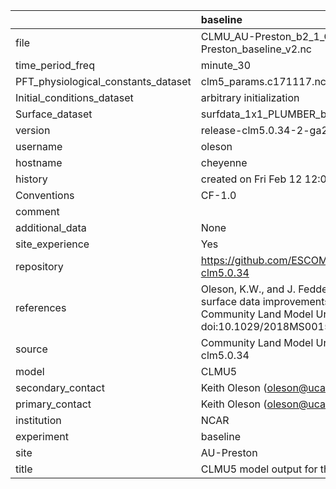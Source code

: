 |                                     | baseline                                                                                                                                                                                |
|:------------------------------------|:----------------------------------------------------------------------------------------------------------------------------------------------------------------------------------------|
| file                                | CLMU_AU-Preston_b2_1_CLMU5_AU-Preston_baseline_v2.nc                                                                                                                                    |
| time_period_freq                    | minute_30                                                                                                                                                                               |
| PFT_physiological_constants_dataset | clm5_params.c171117.nc                                                                                                                                                                  |
| Initial_conditions_dataset          | arbitrary initialization                                                                                                                                                                |
| Surface_dataset                     | surfdata_1x1_PLUMBER_baseline_simyr2000_c200722.nc                                                                                                                                      |
| version                             | release-clm5.0.34-2-ga2989b04                                                                                                                                                           |
| username                            | oleson                                                                                                                                                                                  |
| hostname                            | cheyenne                                                                                                                                                                                |
| history                             | created on Fri Feb 12 12:09:24 MST 2021                                                                                                                                                 |
| Conventions                         | CF-1.0                                                                                                                                                                                  |
| comment                             |                                                                                                                                                                                         |
| additional_data                     | None                                                                                                                                                                                    |
| site_experience                     | Yes                                                                                                                                                                                     |
| repository                          | https://github.com/ESCOMP/CTSM/releases/tag/release-clm5.0.34                                                                                                                           |
| references                          | Oleson, K.W., and J. Feddema, 2019: Parameterization and surface data improvements and new capabilities for the Community Land Model Urban (CLMU), JAMES, 11, doi:10.1029/2018MS001586. |
| source                              | Community Land Model Urban version 5 - release-clm5.0.34                                                                                                                                |
| model                               | CLMU5                                                                                                                                                                                   |
| secondary_contact                   | Keith Oleson (oleson@ucar.edu)                                                                                                                                                          |
| primary_contact                     | Keith Oleson (oleson@ucar.edu)                                                                                                                                                          |
| institution                         | NCAR                                                                                                                                                                                    |
| experiment                          | baseline                                                                                                                                                                                |
| site                                | AU-Preston                                                                                                                                                                              |
| title                               | CLMU5 model output for the Urban-PLUMBER project                                                                                                                                        |
